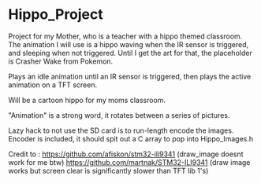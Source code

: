 # Hippo_Project

Project for my Mother, who is a teacher with a hippo themed classroom. The animation I will use is a hippo waving when the IR sensor is triggered, and sleeping when not triggered. Until I get the art for that, the placeholder is Crasher Wake from Pokemon.

Plays an idle animation until an IR sensor is triggered, then plays the active animation on a TFT screen.

Will be a cartoon hippo for my moms classroom.

"Animation" is a strong word, it rotates between a series of pictures.

Lazy hack to not use the SD card is to run-length encode the images. Encoder is included, it should spit out a C array to pop into Hippo_Images.h

Credit to :
https://github.com/afiskon/stm32-ili9341 (draw_image doesnt work for me btw)
https://github.com/martnak/STM32-ILI9341 (draw image works but screen clear is significantly slower than TFT lib 1's)
